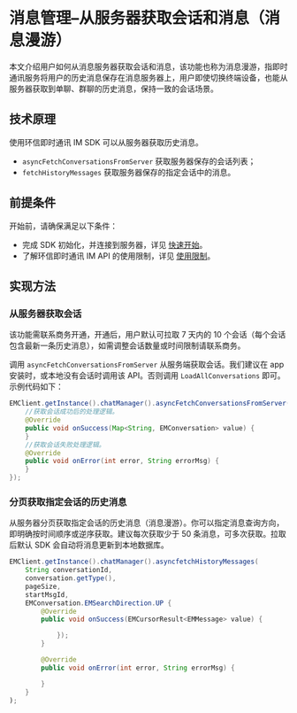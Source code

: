 # 消息管理–从服务器获取会话和消息（消息漫游）

<Toc />

本文介绍用户如何从消息服务器获取会话和消息，该功能也称为消息漫游，指即时通讯服务将用户的历史消息保存在消息服务器上，用户即使切换终端设备，也能从服务器获取到单聊、群聊的历史消息，保持一致的会话场景。

## 技术原理

使用环信即时通讯 IM SDK 可以从服务器获取历史消息。

- `asyncFetchConversationsFromServer` 获取服务器保存的会话列表；
- `fetchHistoryMessages` 获取服务器保存的指定会话中的消息。

## 前提条件

开始前，请确保满足以下条件：

- 完成 SDK 初始化，并连接到服务器，详见 [快速开始](quickstart.html)。
- 了解环信即时通讯 IM API 的使用限制，详见 [使用限制](/product/limitation.html)。

## 实现方法

### 从服务器获取会话

该功能需联系商务开通，开通后，用户默认可拉取 7 天内的 10 个会话（每个会话包含最新一条历史消息），如需调整会话数量或时间限制请联系商务。

调用 `asyncFetchConversationsFromServer` 从服务端获取会话。我们建议在 app 安装时，或本地没有会话时调用该 API。否则调用 `LoadAllConversations` 即可。示例代码如下：

```java
EMClient.getInstance().chatManager().asyncFetchConversationsFromServer(new EMValueCallBack<Map<String, EMConversation>>() {
    //获取会话成功后的处理逻辑。
    @Override
    public void onSuccess(Map<String, EMConversation> value) {
    }
    //获取会话失败处理逻辑。
    @Override
    public void onError(int error, String errorMsg) {
    }
});
```

### 分页获取指定会话的历史消息

从服务器分页获取指定会话的历史消息（消息漫游）。你可以指定消息查询方向，即明确按时间顺序或逆序获取。建议每次获取少于 50 条消息，可多次获取。拉取后默认 SDK 会自动将消息更新到本地数据库。

```java
EMClient.getInstance().chatManager().asyncfetchHistoryMessages(
    String conversationId,
    conversation.getType(),
    pageSize,
    startMsgId,
    EMConversation.EMSearchDirection.UP {
        @Override
        public void onSuccess(EMCursorResult<EMMessage> value) {

            });
        }

        @Override
        public void onError(int error, String errorMsg) {

        }
    }
);
```
